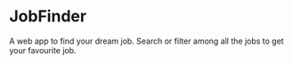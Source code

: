 # JobFinder
A web app to find your dream job. Search or filter among all the jobs to get your favourite job. 
